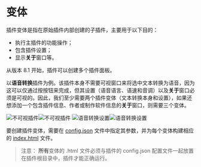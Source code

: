 # 变体

插件变体是指在原始插件内部创建的子插件，主要用于以下目的：

- 执行主插件的功能操作；
- 包含插件设置；
- 显示**关于**窗口等。

从版本 8.1 开始，插件可以创建多个插件面板。

以**语音转换**插件为例。该插件本身不需要可视窗口来将选中文本转换为语音，因为这可以仅通过按按钮来完成，但其设置（语音语言、语速和音调）以及**关于**窗口必须是可视的。因此，我们至少需要两个插件变体（文本转换本身和设置），如果还想添加一个包含插件信息、作者或制作软件信息的**关于**窗口，则需要三个变体。

![不可视插件](/assets/images/plugins/invisible-plugin.png#gh-light-mode-only)![不可视插件](/assets/images/plugins/invisible-plugin.dark.png#gh-dark-mode-only)
![语音转换设置](/assets/images/plugins/speech-settings.png#gh-light-mode-only)![语音转换设置](/assets/images/plugins/speech-settings.dark.png#gh-dark-mode-only)

要创建插件变体，需要在 [config.json](./configuration.md#variations) 文件中指定其参数，并为每个变体构建相应的 [index.html](../entry-point.md) 文件。

> 注意： **所有**变体的 .html 文件必须与插件的 config.json 配置文件一起放置在插件根目录中，插件才能正确运行。
